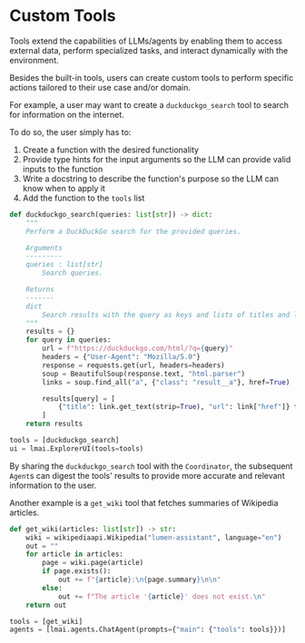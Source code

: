 # Custom Tools

Tools extend the capabilities of LLMs/agents by enabling them to access external data, perform specialized tasks, and interact dynamically with the environment.

Besides the built-in tools, users can create custom tools to perform specific actions tailored to their use case and/or domain.

For example, a user may want to create a `duckduckgo_search` tool to search for information on the internet.

To do so, the user simply has to:

1. Create a function with the desired functionality
2. Provide type hints for the input arguments so the LLM can provide valid inputs to the function
3. Write a docstring to describe the function's purpose so the LLM can know when to apply it
4. Add the function to the `tools` list

```python
def duckduckgo_search(queries: list[str]) -> dict:
    """
    Perform a DuckDuckGo search for the provided queries.

    Arguments
    ---------
    queries : list[str]
        Search queries.

    Returns
    -------
    dict
        Search results with the query as keys and lists of titles and links as values.
    """
    results = {}
    for query in queries:
        url = f"https://duckduckgo.com/html/?q={query}"
        headers = {"User-Agent": "Mozilla/5.0"}
        response = requests.get(url, headers=headers)
        soup = BeautifulSoup(response.text, "html.parser")
        links = soup.find_all("a", {"class": "result__a"}, href=True)

        results[query] = [
            {"title": link.get_text(strip=True), "url": link["href"]} for link in links
        ]
    return results

tools = [duckduckgo_search]
ui = lmai.ExplorerUI(tools=tools)
```

By sharing the `duckduckgo_search` tool with the `Coordinator`, the subsequent `Agent`s can digest the tools' results to provide more accurate and relevant information to the user.

Another example is a `get_wiki` tool that fetches summaries of Wikipedia articles.

```python
def get_wiki(articles: list[str]) -> str:
    wiki = wikipediaapi.Wikipedia("lumen-assistant", language="en")
    out = ""
    for article in articles:
        page = wiki.page(article)
        if page.exists():
            out += f"{article}:\n{page.summary}\n\n"
        else:
            out += f"The article '{article}' does not exist.\n"
    return out

tools = [get_wiki]
agents = [lmai.agents.ChatAgent(prompts={"main": {"tools": tools}})]
```
